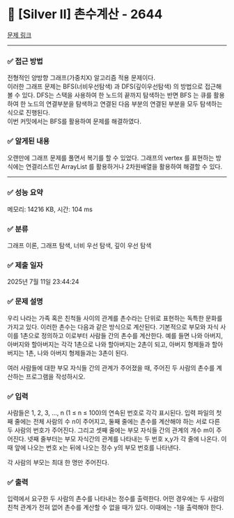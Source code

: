 # 📁 [Silver II] 촌수계산 - 2644 

[문제 링크](https://www.acmicpc.net/problem/2644) 

<hr>

### ✅ 접근 방법
전형적인 양방향 그래프(가중치X) 알고리즘 적용 문제이다. <br>
이러한 그래프 문제는 BFS(너비우선탐색) 과 DFS(깊이우선탐색) 의 방법으로 접근해볼 수 있다. DFS는 스택을 사용하여 한 노드의 끝까지 탐색하는 반면 BFS 는 큐를 활용하여 한 노드의 연결부분을 탐색하고
연결된 다음 부분의 연결된 부분을 모두 탐색하는 식으로 진행된다. <br>
이번 커밋에서는 BFS를 활용하여 문제를 해결하였다.

### ✅ 알게된 내용
오랜만에 그래프 문제를 풀면서 복기를 할 수 있었다. 그래프의 vertex 를 표현하는 방식에는 연결리스트인 ArrayList 를 활용하거나 2차원배열을 활용하여 해결할 수 있다.

<hr>

### ✅ 성능 요약

메모리: 14216 KB, 시간: 104 ms

### ✅ 분류

그래프 이론, 그래프 탐색, 너비 우선 탐색, 깊이 우선 탐색

### ✅ 제출 일자

2025년 7월 11일 23:44:24

### ✅ 문제 설명

<p>우리 나라는 가족 혹은 친척들 사이의 관계를 촌수라는 단위로 표현하는 독특한 문화를 가지고 있다. 이러한 촌수는 다음과 같은 방식으로 계산된다. 기본적으로 부모와 자식 사이를 1촌으로 정의하고 이로부터 사람들 간의 촌수를 계산한다. 예를 들면 나와 아버지, 아버지와 할아버지는 각각 1촌으로 나와 할아버지는 2촌이 되고, 아버지 형제들과 할아버지는 1촌, 나와 아버지 형제들과는 3촌이 된다.</p>

<p>여러 사람들에 대한 부모 자식들 간의 관계가 주어졌을 때, 주어진 두 사람의 촌수를 계산하는 프로그램을 작성하시오.</p>

### ✅ 입력 

 <p>사람들은 1, 2, 3, …, n (1 ≤ n ≤ 100)의 연속된 번호로 각각 표시된다. 입력 파일의 첫째 줄에는 전체 사람의 수 n이 주어지고, 둘째 줄에는 촌수를 계산해야 하는 서로 다른 두 사람의 번호가 주어진다. 그리고 셋째 줄에는 부모 자식들 간의 관계의 개수 m이 주어진다. 넷째 줄부터는 부모 자식간의 관계를 나타내는 두 번호 x,y가 각 줄에 나온다. 이때 앞에 나오는 번호 x는 뒤에 나오는 정수 y의 부모 번호를 나타낸다.</p>

<p>각 사람의 부모는 최대 한 명만 주어진다.</p>

### ✅ 출력 

 <p>입력에서 요구한 두 사람의 촌수를 나타내는 정수를 출력한다. 어떤 경우에는 두 사람의 친척 관계가 전혀 없어 촌수를 계산할 수 없을 때가 있다. 이때에는 -1을 출력해야 한다.</p>


